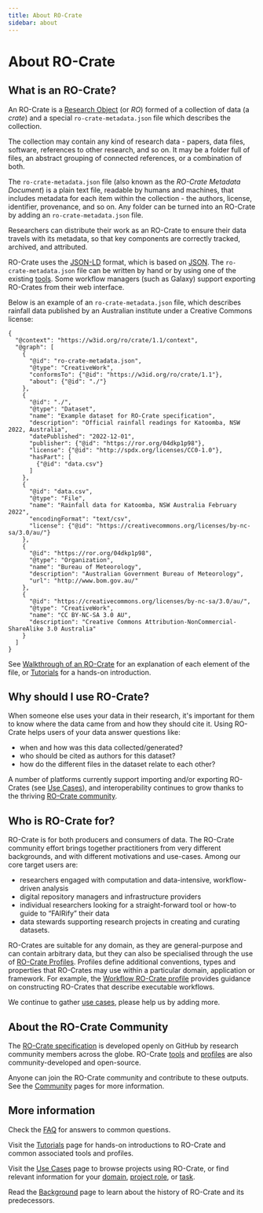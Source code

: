```yaml
---
title: About RO-Crate
sidebar: about
---
```


# About RO-Crate

## What is an RO-Crate?

An RO-Crate is a [Research Object](background#research-object-background) (or _RO_) formed of a collection of data (a _crate_) and a special `ro-crate-metadata.json` file which describes the collection.

The collection may contain any kind of research data - papers, data files, software, references to other research, and so on. It may be a folder full of files, an abstract grouping of connected references, or a combination of both.

The `ro-crate-metadata.json` file (also known as the _RO-Crate Metadata Document_) is a plain text file, readable by humans and machines, that includes metadata for each item within the collection - the authors, license, identifier, provenance, and so on. Any folder can be turned into an RO-Crate by adding an `ro-crate-metadata.json` file.

Researchers can distribute their work as an RO-Crate to ensure their data travels with its metadata, so that key components are correctly tracked, archived, and attributed.

RO-Crate uses the [JSON-LD](https://json-ld.org) format, which is based on [JSON](https://www.json.org/json-en.html). The `ro-crate-metadata.json` file can be written by hand or by using one of the existing [tools](tools). Some workflow managers (such as Galaxy) support exporting RO-Crates from their web interface.

Below is an example of an `ro-crate-metadata.json` file, which describes rainfall data published by an Australian institute under a Creative Commons license:

```
{
  "@context": "https://w3id.org/ro/crate/1.1/context",
  "@graph": [
    {
      "@id": "ro-crate-metadata.json",
      "@type": "CreativeWork",
      "conformsTo": {"@id": "https://w3id.org/ro/crate/1.1"},
      "about": {"@id": "./"}
    },
    {
      "@id": "./",
      "@type": "Dataset",
      "name": "Example dataset for RO-Crate specification",
      "description": "Official rainfall readings for Katoomba, NSW 2022, Australia",
      "datePublished": "2022-12-01",
      "publisher": {"@id": "https://ror.org/04dkp1p98"},
      "license": {"@id": "http://spdx.org/licenses/CC0-1.0"},
      "hasPart": [
        {"@id": "data.csv"}
      ]
    },
    {
      "@id": "data.csv",
      "@type": "File",
      "name": "Rainfall data for Katoomba, NSW Australia February 2022",
      "encodingFormat": "text/csv",
      "license": {"@id": "https://creativecommons.org/licenses/by-nc-sa/3.0/au/"}
    },
    {
      "@id": "https://ror.org/04dkp1p98",
      "@type": "Organization",
      "name": "Bureau of Meteorology",
      "description": "Australian Government Bureau of Meteorology",
      "url": "http://www.bom.gov.au/"
    },
    {
      "@id": "https://creativecommons.org/licenses/by-nc-sa/3.0/au/",
      "@type": "CreativeWork",
      "name": "CC BY-NC-SA 3.0 AU",
      "description": "Creative Commons Attribution-NonCommercial-ShareAlike 3.0 Australia"
    }
  ]
}
```

See [Walkthrough of an RO-Crate](specification/1.2-DRAFT/introduction#walkthrough-an-initial-ro-crate) for an explanation of each element of the file, or [Tutorials](tutorials) for a hands-on introduction.

## Why should I use RO-Crate?

When someone else uses your data in their research, it's important for them to know where the data came from and how they should cite it. Using RO-Crate helps users of your data answer questions like:

* when and how was this data collected/generated?
* who should be cited as authors for this dataset?
* how do the different files in the dataset relate to each other?

A number of platforms currently support importing and/or exporting RO-Crates (see [Use Cases](use_cases)), and interoperability continues to grow thanks to the thriving [RO-Crate community](community).

## Who is RO-Crate for?

RO-Crate is for both producers and consumers of data. The RO-Crate community effort brings together practitioners from very different backgrounds, and with different motivations and use-cases. Among our core target users are:

* researchers engaged with computation and data-intensive, workflow-driven analysis
* digital repository managers and infrastructure providers
* individual researchers looking for a straight-forward tool or how-to guide to “FAIRify” their data
* data stewards supporting research projects in creating and curating datasets.

RO-Crates are suitable for any domain, as they are general-purpose and can contain arbitrary data, but they can also be specialised through the use of [RO-Crate Profiles](profiles). Profiles define additional conventions, types and properties that RO-Crates may use within a particular domain, application or framework. For example, the [Workflow RO-Crate profile](https://w3id.org/workflowhub/workflow-ro-crate/) provides guidance on constructing RO-Crates that describe executable workflows.

We continue to gather [use cases](use_cases), please help us by adding more.

## About the RO-Crate Community

The [RO-Crate specification](specification) is developed openly on GitHub by research community members across the globe. RO-Crate [tools](tools) and [profiles](profiles) are also community-developed and open-source. 

Anyone can join the RO-Crate community and contribute to these outputs. See the [Community](community) pages for more information.

## More information

Check the [FAQ](faq) for answers to common questions.

Visit the [Tutorials](tutorials) page for hands-on introductions to RO-Crate and common associated tools and profiles.

Visit the [Use Cases](use_cases) page to browse projects using RO-Crate, or find relevant information for your [domain](domains), [project role](roles), or [task](tasks).

Read the [Background](background) page to learn about the history of RO-Crate and its predecessors.
